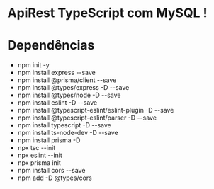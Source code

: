 # ApiRest TypeScript com MySQL !

# Dependências
- npm init -y
- npm install express --save
- npm install @prisma/client --save
- npm install @types/express -D --save
- npm install @types/node -D --save
- npm install eslint -D --save
- npm install @typescript-eslint/eslint-plugin -D --save
- npm install @typescript-eslint/parser -D --save
- npm install typescript -D --save
- npm install ts-node-dev -D --save
- npm install prisma -D
- npx tsc --init
- npx eslint --init
- npx prisma init
- npm install cors --save
- npm add -D @types/cors